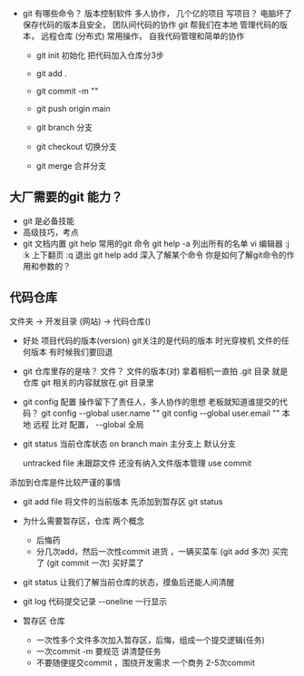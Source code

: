- git 有哪些命令？
  版本控制软件 多人协作， 几个亿的项目 
  写项目？ 电脑坏了 保存代码的版本且安全，  团队间代码的协作
  git 帮我们在本地 管理代码的版本， 远程仓库 (分布式)
  常用操作， 自我代码管理和简单的协作 
  - git init 初始化
  把代码加入仓库分3步
  - git add .  
  - git commit -m ""
  - git push origin main

  - git branch 分支
  - git checkout 切换分支
  - git merge 合并分支

## 大厂需要的git 能力？
  - git 是必备技能
  - 高级技巧，考点
  - git 文档内置
    git help 常用的git 命令
    git help -a 列出所有的名单
    vi 编辑器 :j :k 上下翻页  :q 退出
    git help add   深入了解某个命令
    你是如何了解git命令的作用和参数的？


## 代码仓库
  文件夹 -> 开发目录 (网站) -> 代码仓库()
  - 好处
   项目代码的版本(version)  git关注的是代码的版本
   时光穿梭机 文件的任何版本 有时候我们要回退
  - git 仓库里存的是啥？
    文件？ 文件的版本(对)
    拿着相机一直拍
    .git 目录 就是 仓库 
    git 相关的内容就放在.git 目录里
  - git config 配置 操作留下了责任人，多人协作的思想 
    老板就知道谁提交的代码？
    git config --global user.name ""
    git config --global user.email "" 本地 远程 比对
    配置， --global 全局

  - git status
    当前仓库状态
    on branch main 主分支上 默认分支

    untracked file  未跟踪文件 还没有纳入文件版本管理 
    use commit  

添加到仓库是件比较严谨的事情
- git add file 
  将文件的当前版本 先添加到暂存区 
  git status 

- 为什么需要暂存区，仓库 两个概念 
  - 后悔药
  - 分几次add，然后一次性commit 
    进货 ，一辆买菜车 (git add 多次)  买完了 (git commit 一次) 买好菜了

- git status 
  让我们了解当前仓库的状态，摸鱼后还能人间清醒

- git log
  代码提交记录
  --oneline 一行显示

- 暂存区 仓库
  - 一次性多个文件多次加入暂存区，后悔，组成一个提交逻辑(任务)
  - 一次commit -m 要规范 讲清楚任务
  - 不要随便提交commit ，围绕开发需求 
    一个商务 2-5次commit 